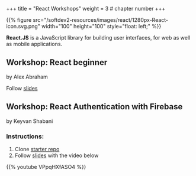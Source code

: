 +++
title = "React Workshops"
weight = 3 # chapter number
+++

{{% figure src="/softdev2-resources/images/react/1280px-React-icon.svg.png" width="100" height="100" 
    style="float: left;" %}}

**React.JS** is a JavaScript library for building user interfaces, 
for web as well as mobile applications.

## Workshop: React beginner 

by Alex Abraham

Follow [slides](beginner/)

## Workshop: React Authentication with Firebase

by Keyvan Shabani

### Instructions:

1. Clone [starter repo](https://github.com/soft-eng-practicum/react-auth-firebase-workshop) 
1. Follow [slides](authentication-with-firebase/) with the video below

{{% youtube VPpqHXfASO4 %}}


